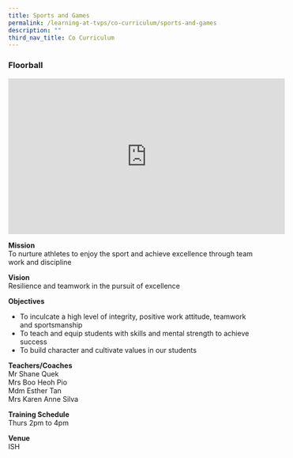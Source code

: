 ```yaml
---
title: Sports and Games
permalink: /learning-at-tvps/co-curriculum/sports-and-games
description: ""
third_nav_title: Co Curriculum
---
```

### Floorball

<iframe width="560" height="315" src="https://www.youtube.com/embed/0PxmPa6eSS0" title="YouTube video player" frameborder="0" allow="accelerometer; autoplay; clipboard-write; encrypted-media; gyroscope; picture-in-picture" allowfullscreen></iframe>

**Mission** <br>
To nurture athletes to enjoy the sport and achieve excellence through team work and discipline  
  
**Vision** <br>
Resilience and teamwork in the pursuit of excellence  
  
**Objectives** <br>
* To inculcate a high level of integrity, positive work attitude, teamwork and sportsmanship  
* To teach and equip students with skills and mental strength to achieve success  
* To build character and cultivate values in our students  
  
**Teachers/Coaches** <br>
Mr Shane Quek <br>
Mrs Boo Heoh Pio <br>
Mdm Esther Tan <br>
Mrs Karen Anne Silva

**Training Schedule** <br>
Thurs 2pm to 4pm

**Venue** <br>
ISH